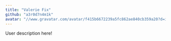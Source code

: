 ```yaml
---
title: "Valerie Fix"
github: "a3r0d7n4m1k"
avatar: "//www.gravatar.com/avatar/f415b6672239a5fc862ae840cb359a20?d=identicon"
---
```


User description here!
